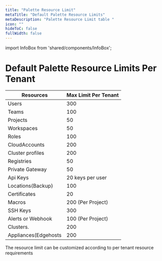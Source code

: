 ```yaml
---
title: "Palette Resource Limit"
metaTitle: "Default Palette Resource Limits"
metaDescription: "Palette Resource Limit table "
icon: ""
hideToC: false
fullWidth: false
---
```


import InfoBox from 'shared/components/InfoBox';

# Default Palette Resource Limits Per Tenant 

|Resources           |  Max Limit Per Tenant|
|--------------------|----------------------|
|Users               |     300              |
|Teams               |     100              |
|Projects            |      50              |
|Workspaces          |      50              |
|Roles               |     100              |
|CloudAccounts       |     200              |
|Cluster profiles    |     200              |
|Registries          |      50              |
|Private Gateway     |      50              |
|Api Keys            |   20 keys per user   |
|Locations(Backup)   |      100             |
|Certificates        |       20             |
|Macros              |      200 (Per Project)|
|SSH Keys            |      300              |
|Alerts or Webhook   |   100 (Per Project)   |
|Clusters.           |      200              |
|Appliances(Edgehosts|      200              |  


<InfoBox>
The resource limit can be customized according to per tenant resource requirements 
</InfoBox>


<br />
<br />

